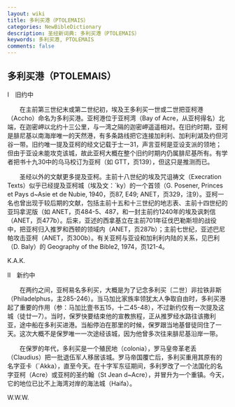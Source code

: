 ```yaml
---
layout: wiki
title: 多利买港（PTOLEMAIS）
categories: NewBibleDictionary
description: 圣经新词典: 多利买港（PTOLEMAIS）
keywords: 多利买港, PTOLEMAIS
comments: false
---
```


## 多利买港（PTOLEMAIS）

Ⅰ　旧约中

　　在主前第三世纪末或第二世纪初，埃及王多利买一世或二世把亚柯港（Accho）命名为多利买港。亚柯港位于亚柯湾（Bay of Acre，从亚柯得名）北端，在迦密岬以北约十三公里，与一湾之隔的迦密岬遥遥相对。在旧约时期，亚柯是腓尼基以南海岸唯一的天然港，有多条路线把它连接加利利、加利利湖及约但河谷一带。旧约唯一提及亚柯的经文记载于士一31，声言亚柯是亚设支派的领地；但由于亚设未能攻克该城，故此亚柯大概在整个旧约时期内仍属腓尼基所有。有学者把书十九30中的乌马校订为亚柯（如 GTT，页139），但这只是推测而已。

　　圣经以外的文献更多提及亚柯。主前十八世纪的埃及咒诅祷文（Execration Texts）似乎已经提及亚柯城（埃及文：`ky）的一个首领（G. Posener, Princes et Pays d~Asie et de Nubie, 1940，页87, E49; ANET，页329，注9）。亚柯一名也曾出现于较后期的文献，包括主前十五和十三世纪的地志表、主前十四世纪的亚玛拿泥版（如 ANET，页484-5、487，和一封主前约1240年的埃及讽刺信（ANET，页477b）。后来，亚述的西拿基立在主前701年征伐巴勒斯坦的战役中，把亚柯归入推罗和西顿的领域内（ANET，页287b）；主前七世纪，亚述巴尼帕攻击亚柯（ANET，页300b）。有关亚柯与亚设和加利利内陆的关系，见巴利（D. Baly）的 Geography of the Bible2, 1974，页121-4。

K.A.K.

Ⅱ　新约中

　　在两约之间，亚柯易名多利买，大概是为了记念多利买〔二世〕非拉铁非斯（Philadelphus，主285-246）。当马加比家族率领犹太人争取自由时，多利买港起了重要的作用（参：马加比壹书五15，十二45-48），不过新约仅有一次提及这城（徒廿一7）。当时，保罗快要结束他的宣教旅程，正从推罗经水路往该撒利亚，途中船在多利买进港。当船停泊在那里的时候，保罗跟当地基督徒同住了一天。这次大概不是保罗唯一一次途经该城，因为他曾多次往来腓尼基沿岸一带。

　　在保罗的年代，多利买是一个殖民地（colonia），罗马皇帝革老丢（Claudius）把一批退伍军人移居该城。罗马帝国覆亡后，多利买重用其原有的名字亚卡（`Akka），直至今天。在十字军东征期间，多利罗改了一个法国化的名字亚柯（Acre）或亚柯的圣约翰（St Jean d~Acre），并冒升为一个重镇。今天，它的地位已比不上海湾对岸的海法城（Haifa）。

W.W.W.






